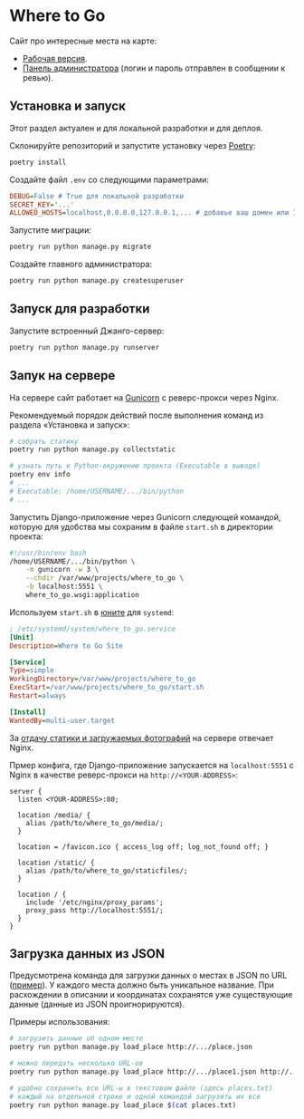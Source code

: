 # Where to Go
Сайт про интересные места на карте:

- [Рабочая версия](http://v1131340.hosted-by-vdsina.ru:5001).
- [Панель администратора](http://v1131340.hosted-by-vdsina.ru:5001/admin) (логин и пароль отправлен в сообщении к ревью).

## Установка и запуск
Этот раздел актуален и для локальной разработки и для деплоя.

Склонируйте репозиторий и запустите установку через [Poetry](https://python-poetry.org):

```sh
poetry install
```

Создайте файл `.env` со следующими параметрами:

```ini
DEBUG=False # True для локальной разработки
SECRET_KEY='...'
ALLOWED_HOSTS=localhost,0.0.0.0,127.0.0.1,... # добавье ваш домен или IP
```

Запустите миграции:

```sh
poetry run python manage.py migrate
```

Создайте главного администратора:

```sh
poetry run python manage.py createsuperuser
```

## Запуск для разработки
Запустите встроенный Джанго-сервер:

```sh
poetry run python manage.py runserver
```

## Запук на сервере
На сервере сайт работает на [Gunicorn](https://gunicorn.org) с реверс-прокси через Nginx.

Рекомендуемый порядок действий после выполнения команд из раздела «Установка и запуск»:

```sh
# собрать статику
poetry run python manage.py collectstatic

# узнать путь к Python-окружению проекта (Executable в выводе)
poetry env info
# ...
# Executable: /home/USERNAME/.../bin/python
# ...
```

Запустить Django-приложение через Gunicorn следующей командой, которую для удобства мы сохраним в файле `start.sh` в директории проекта:

```sh
#!/usr/bin/env bash
/home/USERNAME/.../bin/python \
    -m gunicorn -w 3 \
    --chdir /var/www/projects/where_to_go \
    -b localhost:5551 \
    where_to_go.wsgi:application
```

Используем `start.sh` в [юните](https://dvmn.org/encyclopedia/deploy/systemd/) для `systemd`:

```ini
; /etc/systemd/system/where_to_go.service
[Unit]
Description=Where to Go Site

[Service]
Type=simple
WorkingDirectory=/var/www/projects/where_to_go
ExecStart=/var/www/projects/where_to_go/start.sh
Restart=always

[Install]
WantedBy=multi-user.target
```

За [отдачу статики и загружаемых фотографий](https://dvmn.org/encyclopedia/web-server/deploy-django-nginx-gunicorn/) на сервере отвечает Nginx.

Прмер конфига, где Django-приложение запускается на `localhost:5551` с Nginx в качестве реверс-прокси на `http://<YOUR-ADDRESS>`:

```nginx
server {
  listen <YOUR-ADDRESS>:80;

  location /media/ {
    alias /path/to/where_to_go/media/;
  }

  location = /favicon.ico { access_log off; log_not_found off; }

  location /static/ {
    alias /path/to/where_to_go/staticfiles/;
  }

  location / {
    include '/etc/nginx/proxy_params';
    proxy_pass http://localhost:5551/;
  }
}
```

## Загрузка данных из JSON
Предусмотрена команда для загрузки данных о местах в JSON по URL ([пример](https://github.com/devmanorg/where-to-go-places/blob/master/places/Водопад%20Радужный.json)). У каждого места должно быть уникальное название. При расхождении в описании и координатах сохранятся уже существующие данные (данные из JSON проигнорируются).

Примеры использования:

```sh
# загрузить данные об одном месте
poetry run python manage.py load_place http://.../place.json

# можно передать несколько URL-ов
poetry run python manage.py load_place http://.../place1.json http://.../place1.json

# удобно сохранить все URL-ы в текстовом файле (здесь places.txt)
# каждый на отдельной строке и одной командой загрузить их все
poetry run python manage.py load_place $(cat places.txt)
```
